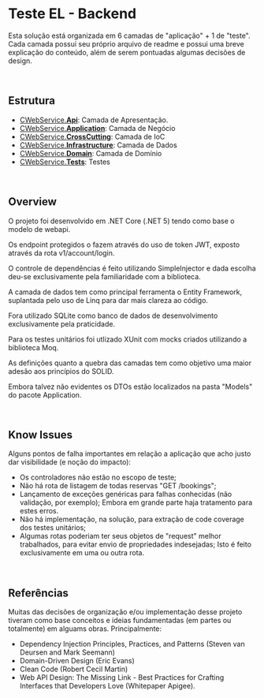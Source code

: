 Teste EL - Backend
===

Esta solução está organizada em 6 camadas de "aplicação" + 1 de "teste".
Cada camada possui seu próprio arquivo de readme e possui uma breve explicação do conteúdo, além de serem pontuadas algumas decisões de design.

<br />

Estrutura
---


- [CWebService.**Api**](https://github.com/niltonheck/el-labs-backend/tree/master/src/CWebService.Api): Camada de Apresentação.
- [CWebService.**Application**](https://github.com/niltonheck/el-labs-backend/tree/master/src/CWebService.Application): Camada de Negócio 
- [CWebService.**CrossCutting**](https://github.com/niltonheck/el-labs-backend/tree/master/src/CWebService.CrossCutting): Camada de IoC
- [CWebService.**Infrastructure**](https://github.com/niltonheck/el-labs-backend/tree/master/src/CWebService.Infrastructure): Camada de Dados
- [CWebService.**Domain**](https://github.com/niltonheck/el-labs-backend/tree/master/src/CWebService.Domain): Camada de Domínio
- [CWebService.**Tests**](https://github.com/niltonheck/el-labs-backend/tree/master/src/CWebService.Tests): Testes

<br />

Overview
---

O projeto foi desenvolvido em .NET Core (.NET 5) tendo como base o modelo de webapi.

Os endpoint protegidos o fazem através do uso de token JWT, exposto através da rota v1/account/login.

O controle de dependências é feito utilizando SimpleInjector e dada escolha deu-se exclusivamente pela familiaridade com a biblioteca.

A camada de dados tem como principal ferramenta o Entity Framework, suplantada pelo uso de Linq para dar mais clareza ao código.

Fora utilizado SQLite como banco de dados de desenvolvimento exclusivamente pela praticidade.

Para os testes unitários foi utlizado XUnit com mocks criados utilizando a biblioteca Moq.

As definições quanto a quebra das camadas tem como objetivo uma maior adesão aos princípios do SOLID.

Embora talvez não evidentes os DTOs estão localizados na pasta "Models" do pacote Application.

<br />

Know Issues
---

Alguns pontos de falha importantes em relação a aplicação que acho justo dar visibilidade (e noção do impacto):

- Os controladores não estão no escopo de teste;
- Não há rota de listagem de todas reservas "GET /bookings";
- Lançamento de exceções genéricas para falhas conhecidas (não validação, por exemplo); Embora em grande parte haja tratamento para estes erros.
- Não há implementação, na solução, para extração de code coverage dos testes unitários;
- Algumas rotas poderiam ter seus objetos de "request" melhor trabalhados, para evitar envio de propriedades indesejadas; Isto é feito exclusivamente em uma ou outra rota.

<br />

Referências
---

Muitas das decisões de organização e/ou implementação desse projeto tiveram como base conceitos e ideias fundamentadas (em partes ou totalmente) em alguams obras. Principalmente:

- Dependency Injection Principles, Practices, and Patterns (Steven van Deursen and Mark Seemann)
- Domain-Driven Design (Eric Evans)
- Clean Code (Robert Cecil Martin)
- Web API Design: The Missing Link - Best Practices for Crafting Interfaces that Developers Love (Whitepaper Apigee).
